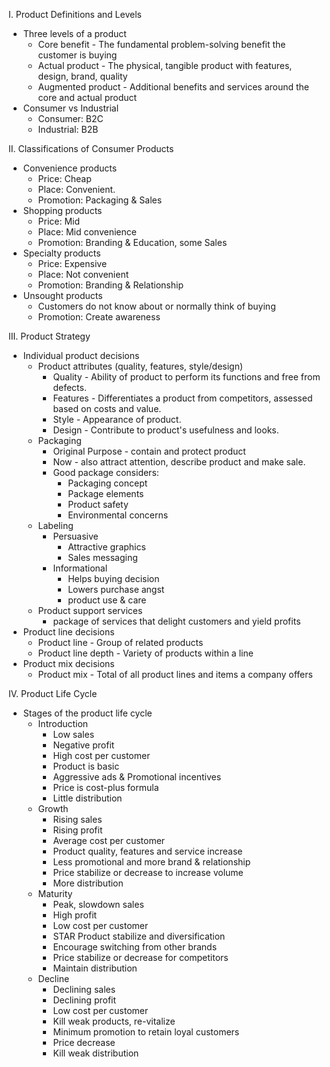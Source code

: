 I. Product Definitions and Levels
   - Three levels of a product
     - Core benefit - The fundamental problem-solving benefit the customer is buying
     - Actual product - The physical, tangible product with features, design, brand, quality
     - Augmented product - Additional benefits and services around the core and actual product
   - Consumer vs Industrial
     - Consumer: B2C
     - Industrial: B2B

II. Classifications of Consumer Products
   - Convenience products
     - Price: Cheap
     - Place: Convenient.
     - Promotion: Packaging & Sales
   - Shopping products
     - Price: Mid
     - Place: Mid convenience
     - Promotion: Branding & Education, some Sales
   - Specialty products
     - Price: Expensive
     - Place: Not convenient
     - Promotion: Branding & Relationship
   - Unsought products
     - Customers do not know about or normally think of buying
     - Promotion: Create awareness

III. Product Strategy
   - Individual product decisions
     - Product attributes (quality, features, style/design)
       - Quality - Ability of product to perform its functions and free from defects.
       - Features - Differentiates a product from competitors, assessed based on costs and value.
       - Style - Appearance of product.
       - Design - Contribute to product's usefulness and looks.
     - Packaging
       - Original Purpose - contain and protect product
       - Now - also attract attention, describe product and make sale.
       - Good package considers:
         - Packaging concept
         - Package elements
         - Product safety
         - Environmental concerns
     - Labeling
       - Persuasive
         - Attractive graphics
         - Sales messaging
       - Informational
         - Helps buying decision
         - Lowers purchase angst
         - product use & care
     - Product support services
       - package of services that delight customers and yield profits
   - Product line decisions
     - Product line - Group of related products
     - Product line depth - Variety of products within a line
   - Product mix decisions
     - Product mix - Total of all product lines and items a company offers

IV. Product Life Cycle
   - Stages of the product life cycle
     - Introduction 
       - Low sales
       - Negative profit
       - High cost per customer
       - Product is basic
       - Aggressive ads & Promotional incentives 
       - Price is cost-plus formula
       - Little distribution
     - Growth 
       - Rising sales
       - Rising profit
       - Average cost per customer
       - Product quality, features and service increase
       - Less promotional and more brand & relationship
       - Price stabilize or decrease to increase volume
       - More distribution
     - Maturity 
       - Peak, slowdown sales
       - High profit
       - Low cost per customer
       - STAR Product stabilize and diversification
       - Encourage switching from other brands
       - Price stabilize or decrease for competitors
       - Maintain distribution
     - Decline
       - Declining sales
       - Declining profit
       - Low cost per customer
       - Kill weak products, re-vitalize
       - Minimum promotion to retain loyal customers
       - Price decrease 
       - Kill weak distribution
